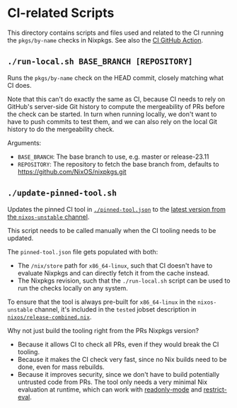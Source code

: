 # CI-related Scripts

This directory contains scripts and files used and related to the CI running the `pkgs/by-name` checks in Nixpkgs.
See also the [CI GitHub Action](../../../../.github/workflows/check-by-name.yml).

## `./run-local.sh BASE_BRANCH [REPOSITORY]`

Runs the `pkgs/by-name` check on the HEAD commit, closely matching what CI does.

Note that this can't do exactly the same as CI,
because CI needs to rely on GitHub's server-side Git history to compute the mergeability of PRs before the check can be started.
In turn when running locally, we don't want to have to push commits to test them,
and we can also rely on the local Git history to do the mergeability check.

Arguments:
- `BASE_BRANCH`: The base branch to use, e.g. master or release-23.11
- `REPOSITORY`: The repository to fetch the base branch from, defaults to https://github.com/NixOS/nixpkgs.git

## `./update-pinned-tool.sh`

Updates the pinned CI tool in [`./pinned-tool.json`](./pinned-tool.json) to the
[latest version from the `nixos-unstable` channel](https://hydra.nixos.org/job/nixos/trunk-combined/nixpkgs.tests.nixpkgs-check-by-name.x86_64-linux).

This script needs to be called manually when the CI tooling needs to be updated.

The `pinned-tool.json` file gets populated with both:
- The `/nix/store` path for `x86_64-linux`, such that CI doesn't have to evaluate Nixpkgs and can directly fetch it from the cache instead.
- The Nixpkgs revision, such that the `./run-local.sh` script can be used to run the checks locally on any system.

To ensure that the tool is always pre-built for `x86_64-linux` in the `nixos-unstable` channel,
it's included in the `tested` jobset description in [`nixos/release-combined.nix`](../../../nixos/release-combined.nix).

Why not just build the tooling right from the PRs Nixpkgs version?
- Because it allows CI to check all PRs, even if they would break the CI tooling.
- Because it makes the CI check very fast, since no Nix builds need to be done, even for mass rebuilds.
- Because it improves security, since we don't have to build potentially untrusted code from PRs.
  The tool only needs a very minimal Nix evaluation at runtime, which can work with [readonly-mode](https://nixos.org/manual/nix/stable/command-ref/opt-common.html#opt-readonly-mode) and [restrict-eval](https://nixos.org/manual/nix/stable/command-ref/conf-file.html#conf-restrict-eval).

